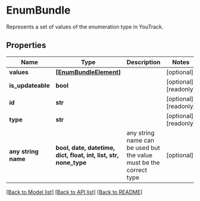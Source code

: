 # EnumBundle

Represents a set of values of the enumeration type in YouTrack.

## Properties
Name | Type | Description | Notes
------------ | ------------- | ------------- | -------------
**values** | [**[EnumBundleElement]**](EnumBundleElement.md) |  | [optional] 
**is_updateable** | **bool** |  | [optional] [readonly] 
**id** | **str** |  | [optional] [readonly] 
**type** | **str** |  | [optional] [readonly] 
**any string name** | **bool, date, datetime, dict, float, int, list, str, none_type** | any string name can be used but the value must be the correct type | [optional]

[[Back to Model list]](../README.md#documentation-for-models) [[Back to API list]](../README.md#documentation-for-api-endpoints) [[Back to README]](../README.md)


